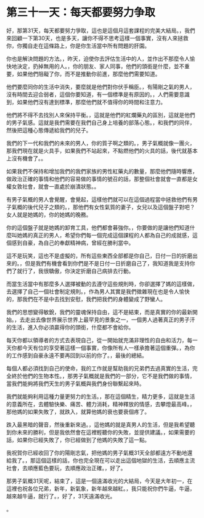 # 第三十一天：每天都要努力争取

好，那第31天，每天都要努力爭取，這也是這個月這套課程的完美大結局。，我們來回顧一下第30天，也是多天，讓你不得不思考這樣一個事實，沒有人來拯救你，你獨自走在這條路上，你是你生活當中所有問題的肝園。

你也是解決問題的方法。，昨天，迫使你去評估生活中的人，並作出不那麼令人愉快地決定，扔掉無用的人。，你的朋友、家人同事，他們的頭銜是什麼，並不重要，如果他們阻礙了你，而不是推動你前進，那麼他們需要知道。

他們要麼同你的生活中消失，要麼就是他們對你伏手稱臣。，有陽剛之氣的男人，沒有時間去迎合弱者，這個你要知道，有一個標準是有原因的。，人們需要意識到，如果他們沒有達到標準，那麼他們就不值得你的時間和注意力。

他們將不得不去找別人來保持平衡。，這就是他們的紅爛藥丸的區別，這就是他們的男子氣感。這就是我們需要在我們自己身上培養的部落心態。，和我們的同伴，然後把這種心態傳遞給我們的兒子。

我們的下一代和我們的未來的男人，你的質子啊之類的。，男子氣概就像一團火，那我們現在就是火具手，如果我們不站起來，不點燃他們的火具的話，後代就基本上沒有機會了。。

如果我們不保持和增加我們的我們家族的男性紅藥丸的數量，那麼他們隨時響應，做政治正確的事情和他們的容易做的事情的號召的話，那整個社會就會一直都是女權女敦社會，就會一直處於崩潰狀態。。

有男子氣概的男人會覺醒，會覺起，這樣他們就可以在這個過程當中拯救他們有男子氣概的後代兒子之類的。，那他們有女性氣質的妻子，女兒以及這個盤子對吧？女人就是她媽的，你的她媽的晚務。

你的這個盤子就是她媽的卸育工具，他們都會募強你。，你要做的是讓他們知道什麼叫她媽的真正的男人，希望你們每一個完成這個課程的人都為自己的成就感，這個感到自豪，為自己的奉獻精神病，曾經在勝利當中。

這不是玩笑，這也不是虛擬的，所有這些東西全部都是你自己，日付一日的折磨出來的。，但是我們有機會看到你們是不是日付一日折磨自己了，我知道我是支持你們了就行了，我很驕傲，你決定折磨自己病排去行動。

而當生活當中有那麼多人選擇被動的去遵守這些規則時，你卻選擇了媽的這樣做，去選擇了自己一個社會制定規則。，作為男人其實是我們徵雜現在也是令人愉快的，那我們在不是中去找到安慰，我們把我們的身體變成了野蠻人。

我們的思想變得敏銳，我們的靈魂保持自由，這不是結束，而是真實的你的最新開始。，去走出去像世界展示世界上最罕見的景象之一，一個男人過著真正的男子汗的生活，進入你必須贏得你的頭銜，什麼都不會給你。

每天你都以領導者的方式去表現自己，從一開始就充滿非理性的自由和活力，每一天你都今天有位的享受著這樣一個事實，你像所有人一樣承擔著這個重彈。，為你的工作感到自豪永遠不要再回到以前的你了。，最後的總結。

每個人都必須找到自己的使命，我的工作就是幫助我的兄弟們去過真實的生活，完全終於他們的生物本性。，那男子氣概就是我們的一部分，它不是我們做的事情，當我們能夠將我們天生的男子氣概與我們身份聯繫起來時。

我們就能夠利用這種力量更努力的生活。，那在這個精生，精力更多，這就是生活的意義所在，去體驗快樂、痛苦、體力消耗，精神釋放的情感，去攀燈最高峰。，那他媽的如果失敗了，就跌入，就算他媽的衰也要衰個疼了。

跌入最黑暗的聲音，然後重新來過。，這他媽的就是真男人的生活，但是我希望聽到你未來的勝利，但是我依然會在這裡輕聽你的失敗，並提供建議。，如果需要的話，如果你已經失敗了，你已經做到了他媽的失敗了這一點。

我祝賀你已經收回了你的陽剛志氣，把他媽的男子氣概31天全部都遠方不動地還給我了。，那這個這樣的話，你也完全現在可以走出這個地獄的生活，去順應主流社會，去順應藍色要玩，去順應政治正確。，好了。

那男子氣概31天呢，結束了，這是一個遠滿收光的大結局，今天是大年初一，在這裡也祝各位兄弟，新年，新氣象，新年越來越紅。，我只能祝你們牛逼，牛逼，越來越牛逼，就行了。，好了，31天遠滿收光。

。